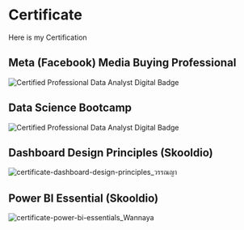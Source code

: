 # Certificate

Here is my Certification

<a name="410-101 Meta (Facebook) Certified Media Buying Professional"></a>
## Meta (Facebook) Media Buying Professional
![Certified Professional Data Analyst Digital Badge](https://udemy-certificate.s3.amazonaws.com/image/UC-3b4c7764-f423-406d-bc4a-2a1dc4b1f1e9.jpg)

<a name="Data-Science-Bootcamp"></a>
## Data Science Bootcamp
![Certified Professional Data Analyst Digital Badge](https://user-images.githubusercontent.com/77894515/232320714-a5fc9bde-3eb8-4e51-9e7d-5a516b39d679.png)

<a name="Data-Analytics"></a>
## Dashboard Design Principles (Skooldio)
![certificate-dashboard-design-principles_วรรณญา](https://github.com/wannaya26/Certification/assets/141702360/1a5bf6ae-2063-4d56-8013-9f5f8e42c8f7)

<a name="Data-Science-Virtual"></a>
## Power BI Essential (Skooldio)
![certificate-power-bi-essentials_Wannaya](https://github.com/wannaya26/Certification/assets/141702360/14c72810-47bd-4a2a-8dc8-85a214a3afe5)

